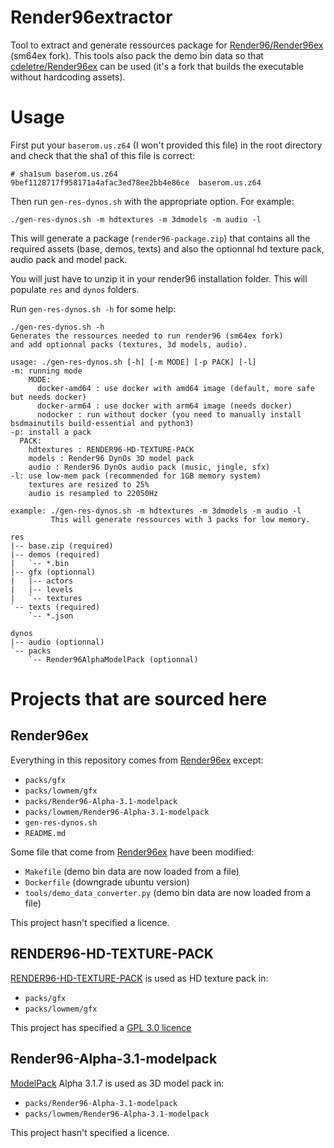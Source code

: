 # Render96extractor

Tool to extract and generate ressources package for [Render96/Render96ex](https://github.com/Render96/Render96ex) (sm64ex fork). This tools also pack the demo bin data so that [cdeletre/Render96ex](https://github.com/cdeletre/Render96ex/tree/tester_rt64alpha) can be used (it's a fork that builds the executable without hardcoding assets).

# Usage

First put your `baserom.us.z64` (I won't provided this file) in the root directory and check that the sha1 of this file is correct:

```
# sha1sum baserom.us.z64
9bef1128717f958171a4afac3ed78ee2bb4e86ce  baserom.us.z64
```

Then run `gen-res-dynos.sh` with the appropriate option. For example:

```
./gen-res-dynos.sh -m hdtextures -m 3dmodels -m audio -l
```

This will generate a package (`render96-package.zip`) that contains all the required assets (base, demos, texts) and also the optionnal hd texture pack, audio pack and model pack.

You will just have to unzip it in your render96 installation folder. This will populate `res` and `dynos` folders.

Run `gen-res-dynos.sh -h` for some help:

```
./gen-res-dynos.sh -h
Generates the ressources needed to run render96 (sm64ex fork)
and add optionnal packs (textures, 3d models, audio).

usage: ./gen-res-dynos.sh [-h] [-m MODE] [-p PACK] [-l]
-m: running mode
    MODE:
      docker-amd64 : use docker with amd64 image (default, more safe but needs docker)
      docker-arm64 : use docker with arm64 image (needs docker)
      nodocker : run without docker (you need to manually install bsdmainutils build-essential and python3)
-p: install a pack
  PACK:
    hdtextures : RENDER96-HD-TEXTURE-PACK
    models : Render96 DynOs 3D model pack
    audio : Render96 DynOs audio pack (music, jingle, sfx)
-l: use low-mem pack (recommended for 1GB memory system)
    textures are resized to 25%
    audio is resampled to 22050Hz

example: ./gen-res-dynos.sh -m hdtextures -m 3dmodels -m audio -l
         This will generate ressources with 3 packs for low memory.

res
|-- base.zip (required)
|-- demos (required)
|   `-- *.bin
|-- gfx (optionnal)
|   |-- actors
|   |-- levels
|   `-- textures
`-- texts (required)
    `-- *.json

dynos
|-- audio (optionnal)
`-- packs
    `-- Render96AlphaModelPack (optionnal)
```

# Projects that are sourced here

## Render96ex

Everything in this repository comes from [Render96ex](https://github.com/Render96/Render96ex) except:

- `packs/gfx`
- `packs/lowmem/gfx`
- `packs/Render96-Alpha-3.1-modelpack`
- `packs/lowmem/Render96-Alpha-3.1-modelpack`
- `gen-res-dynos.sh`
- `README.md`

Some file that come from [Render96ex](https://github.com/Render96/Render96ex) have been modified:
- `Makefile` (demo bin data are now loaded from a file)
- `Dockerfile` (downgrade ubuntu version)
- `tools/demo_data_converter.py` (demo bin data are now loaded from a file)

This project hasn't specified a licence.

## RENDER96-HD-TEXTURE-PACK

[RENDER96-HD-TEXTURE-PACK](https://github.com/pokeheadroom/RENDER96-HD-TEXTURE-PACK) is used as HD texture pack in:

- `packs/gfx`
- `packs/lowmem/gfx`

This project has specified a [GPL 3.0 licence](https://github.com/pokeheadroom/RENDER96-HD-TEXTURE-PACK/blob/master/LICENSE)

## Render96-Alpha-3.1-modelpack

[ModelPack](https://github.com/Render96/ModelPack) Alpha 3.1.7 is used as 3D model pack in:

- `packs/Render96-Alpha-3.1-modelpack`
- `packs/lowmem/Render96-Alpha-3.1-modelpack`

This project hasn't specified a licence.